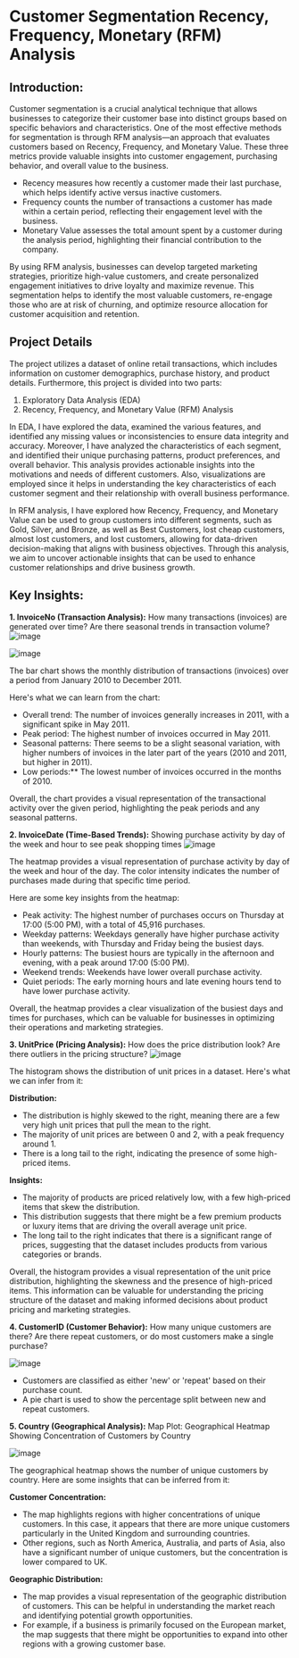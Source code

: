 # Customer Segmentation Recency, Frequency, Monetary (RFM) Analysis

## Introduction:

Customer segmentation is a crucial analytical technique that allows businesses to categorize their customer base into distinct groups based on specific behaviors and characteristics. One of the most effective methods for segmentation is through RFM analysis—an approach that evaluates customers based on Recency, Frequency, and Monetary Value. These three metrics provide valuable insights into customer engagement, purchasing behavior, and overall value to the business.

- Recency measures how recently a customer made their last purchase, which helps identify active versus inactive customers.
- Frequency counts the number of transactions a customer has made within a certain period, reflecting their engagement level with the business.
- Monetary Value assesses the total amount spent by a customer during the analysis period, highlighting their financial contribution to the company.

By using RFM analysis, businesses can develop targeted marketing strategies, prioritize high-value customers, and create personalized engagement initiatives to drive loyalty and maximize revenue. This segmentation helps to identify the most valuable customers, re-engage those who are at risk of churning, and optimize resource allocation for customer acquisition and retention.

## Project Details
The project utilizes a dataset of online retail transactions, which includes information on customer demographics, purchase history, and product details. Furthermore, this project is divided into two parts:

1. Exploratory Data Analysis (EDA)
2. Recency, Frequency, and Monetary Value (RFM) Analysis

In EDA, I have explored the data, examined the various features, and identified any missing values or inconsistencies to ensure data integrity and accuracy. Moreover, I have analyzed the characteristics of each segment, and identified their unique purchasing patterns, product preferences, and overall behavior. This analysis provides actionable insights into the motivations and needs of different customers. Also, visualizations are employed since it helps in understanding the key characteristics of each customer segment and their relationship with overall business performance.

In RFM analysis, I have explored how Recency, Frequency, and Monetary Value can be used to group customers into different segments, such as Gold, Silver, and Bronze, as well as Best Customers, lost cheap customers, almost lost customers, and lost customers, allowing for data-driven decision-making that aligns with business objectives. Through this analysis, we aim to uncover actionable insights that can be used to enhance customer relationships and drive business growth.

## Key Insights:

**1. InvoiceNo (Transaction Analysis):**
How many transactions (invoices) are generated over time? Are there seasonal trends in transaction volume?
![image](https://github.com/user-attachments/assets/02bf1ae6-68bb-4547-a74e-3a82adff225a)

![image](https://github.com/user-attachments/assets/6ac02418-590e-4c8e-b3dd-f4c6ec051b41)

The bar chart shows the monthly distribution of transactions (invoices) over a period from January 2010 to December 2011.

Here's what we can learn from the chart:

- Overall trend: The number of invoices generally increases in 2011, with a significant spike in May 2011.
- Peak period: The highest number of invoices occurred in May 2011.
- Seasonal patterns: There seems to be a slight seasonal variation, with higher numbers of invoices in the later part of the years (2010 and 2011, but higher in 2011).
- Low periods:** The lowest number of invoices occurred in the months of 2010.

Overall, the chart provides a visual representation of the transactional activity over the given period, highlighting the peak periods and any seasonal patterns.

**2. InvoiceDate (Time-Based Trends):**
Showing purchase activity by day of the week and hour to see peak shopping times
![image](https://github.com/user-attachments/assets/adb782a2-b88c-45e9-a419-80253c2c4ea0)

The heatmap provides a visual representation of purchase activity by day of the week and hour of the day. The color intensity indicates the number of purchases made during that specific time period.

Here are some key insights from the heatmap:

- Peak activity: The highest number of purchases occurs on Thursday at 17:00 (5:00 PM), with a total of 45,916 purchases.
- Weekday patterns: Weekdays generally have higher purchase activity than weekends, with Thursday and Friday being the busiest days.
- Hourly patterns: The busiest hours are typically in the afternoon and evening, with a peak around 17:00 (5:00 PM).
- Weekend trends: Weekends have lower overall purchase activity.
- Quiet periods: The early morning hours and late evening hours tend to have lower purchase activity.

Overall, the heatmap provides a clear visualization of the busiest days and times for purchases, which can be valuable for businesses in optimizing their operations and marketing strategies.
   
**3. UnitPrice (Pricing Analysis):**
How does the price distribution look? Are there outliers in the pricing structure?
![image](https://github.com/user-attachments/assets/c45a77cb-ea32-4d4d-adaf-ad6bb99f1b47)

The histogram shows the distribution of unit prices in a dataset. Here's what we can infer from it:

**Distribution:**

- The distribution is highly skewed to the right, meaning there are a few very high unit prices that pull the mean to the right.
- The majority of unit prices are between 0 and 2, with a peak frequency around 1.
- There is a long tail to the right, indicating the presence of some high-priced items.

**Insights:**

- The majority of products are priced relatively low, with a few high-priced items that skew the distribution.
- This distribution suggests that there might be a few premium products or luxury items that are driving the overall average unit price.
- The long tail to the right indicates that there is a significant range of prices, suggesting that the dataset includes products from various categories or brands.

Overall, the histogram provides a visual representation of the unit price distribution, highlighting the skewness and the presence of high-priced items. This information can be valuable for understanding the pricing structure of the dataset and making informed decisions about product pricing and marketing strategies.

**4. CustomerID (Customer Behavior):**
How many unique customers are there? Are there repeat customers, or do most customers make a single purchase?

![image](https://github.com/user-attachments/assets/192d486e-9804-4d80-8b29-54c08473d027)

- Customers are classified as either 'new' or 'repeat' based on their purchase count.
- A pie chart is used to show the percentage split between new and repeat customers.

**5. Country (Geographical Analysis):**
Map Plot: Geographical Heatmap Showing Concentration of Customers by Country

![image](https://github.com/user-attachments/assets/bf6568b0-3671-4e59-a94f-c3a93c87d090)

The geographical heatmap shows the number of unique customers by country. Here are some insights that can be inferred from it:

**Customer Concentration:**

- The map highlights regions with higher concentrations of unique customers. In this case, it appears that there are more unique customers particularly in the United Kingdom and surrounding countries.
- Other regions, such as North America, Australia, and parts of Asia, also have a significant number of unique customers, but the concentration is lower compared to UK.

**Geographic Distribution:**

- The map provides a visual representation of the geographic distribution of customers. This can be helpful in understanding the market reach and identifying potential growth opportunities.
- For example, if a business is primarily focused on the European market, the map suggests that there might be opportunities to expand into other regions with a growing customer base.

